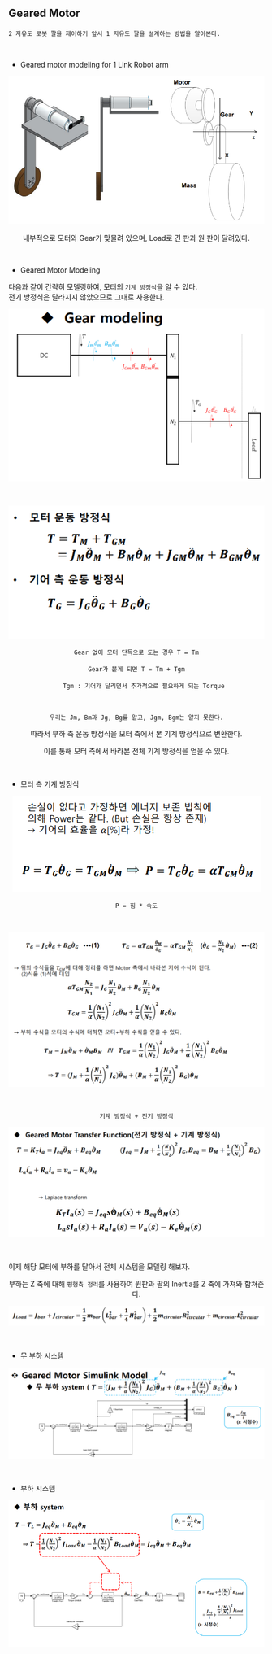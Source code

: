 ## Geared Motor 

`2 자유도 로봇 팔을 제어하기 앞서 1 자유도 팔을 설계하는 방법을 알아본다.`

<br>

- Geared motor modeling for 1 Link Robot arm

<div align="center">

![img.png](img.png)

내부적으로 모터와 Gear가 맞물려 있으며, Load로 긴 판과 원 판이 달려있다.

</div>

<br>

- Geared Motor Modeling

다음과 같이 간략히 모델링하여, 모터의 `기계 방정식`을 알 수 있다.  
전기 방정식은 달라지지 않았으므로 그대로 사용한다.
<div align="center">

![img_1.png](img_1.png)

<br>

![img_4.png](img_4.png)

    Gear 없이 모터 단독으로 도는 경우 T = Tm

    Gear가 붙게 되면 T = Tm + Tgm

        Tgm : 기어가 달리면서 추가적으로 필요하게 되는 Torque

<br>

`우리는 Jm, Bm과 Jg, Bg를 알고, Jgm, Bgm는 알지 못한다.`

따라서 부하 측 운동 방정식을 모터 측에서 본 기계 방정식으로 변환한다.

이를 통해 모터 측에서 바라본 전체 기계 방정식을 얻을 수 있다. 

</div>

<br>

- 모터 측 기계 방정식 

<div align="center">

![img_5.png](img_5.png)

`P = 힘 * 속도`  

<br>

![img_6.png](img_6.png)

<br>

`기계 방정식 + 전기 방정식`

![img_7.png](img_7.png)

</div>

<br>

이제 해당 모터에 부하를 달아서 전체 시스템을 모델링 해보자.

<div align="center">

부하는 Z 축에 대해 `평행축 정리`를 사용하여 원판과 팔의 Inertia를 Z 축에 가져와 합쳐준다.

![img_8.png](img_8.png)

</div>

<br>

- 무 부하 시스템

<div align="center">

![img_9.png](img_9.png)

</div>

<br>

- 부하 시스템

<div align="center">

![img_10.png](img_10.png)

</div>






